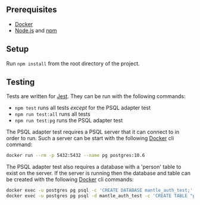 ## Prerequisites

- [Docker][]
- [Node.js][] and [npm][]

## Setup

Run `npm install` from the root directory of the project.

## Testing

Tests are written for [Jest]. They can be run with the following commands:

- `npm test` runs all tests *except* for the PSQL adapter test
- `npm run test:all` runs all tests
- `npm run test:pg` runs the PSQL adapter test

The PSQL adapter test requires a PSQL server that it can connect to in order to run. Such a server can be start with the following [Docker] cli command:
```sh
docker run --rm -p 5432:5432 --name pg postgres:10.6
```

The PSQL adapter test also requires a database with a 'person' table to exist on the server. If the server is running then the database and table can be created with the following [Docker] cli commands:
```sh
docker exec -u postgres pg psql -c 'CREATE DATABASE mantle_auth_test;'
docker exec -u postgres pg psql -d mantle_auth_test -c 'CREATE TABLE "person" ("name" VARCHAR, "email" VARCHAR NOT NULL PRIMARY KEY, "password" VARCHAR, "login_attempts" INTEGER DEFAULT 0);'
```


[Docker]:   https://www.docker.com/products/docker-engine
[Jest]:     https://jestjs.io/
[Node.js]:  https://nodejs.org/
[npm]:      https://www.npmjs.com/
